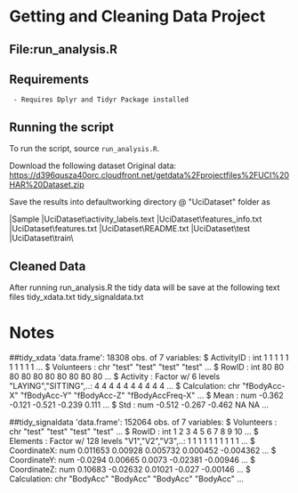 # Getting and Cleaning Data Project

## File:run_analysis.R

## Requirements
	 - Requires Dplyr and Tidyr Package installed
 
## Running the script

To run the script, source `run_analysis.R`. 

Download the following dataset 
Original data:  https://d396qusza40orc.cloudfront.net/getdata%2Fprojectfiles%2FUCI%20HAR%20Dataset.zip

Save the results into defaultworking directory @ "UciDataset" folder as 
 
  |Sample 
  |UciDataset\activity_labels.text
  |UciDataset\features_info.txt
  |UciDataset\features.txt
  |UciDataset\README.txt
  |UciDataset\test\
  |UciDataset\train\
  
 
## Cleaned Data

  After running run_analysis.R the tidy data will be save at the following text files
     tidy_xdata.txt
     tidy_signaldata.txt

# Notes
##tidy_xdata
         'data.frame':  18308 obs. of  7 variables:
         $ ActivityID : int  1 1 1 1 1 1 1 1 1 1 ...
         $ Volunteers : chr  "test" "test" "test" "test" ...
         $ RowID      : int  80 80 80 80 80 80 80 80 80 80 ...
         $ Activity   : Factor w/ 6 levels "LAYING","SITTING",..: 4 4 4 4 4 4 4 4 4 4 ...
         $ Calculation: chr  "fBodyAcc-X" "fBodyAcc-Y" "fBodyAcc-Z" "fBodyAccFreq-X" ...
         $ Mean       : num  -0.362 -0.121 -0.521 -0.239 0.111 ...
         $ Std        : num  -0.512 -0.267 -0.462 NA NA ...

##tidy_signaldata
         'data.frame':  152064 obs. of  7 variables:
         $ Volunteers : chr  "test" "test" "test" "test" ...
         $ RowID      : int  1 2 3 4 5 6 7 8 9 10 ...
         $ Elements   : Factor w/ 128 levels "V1","V2","V3",..: 1 1 1 1 1 1 1 1 1 1 ...
         $ CoordinateX: num  0.011653 0.00928 0.005732 0.000452 -0.004362 ...
         $ CoordinateY: num  -0.0294 0.00665 0.0073 -0.02381 -0.00946 ...
         $ CoordinateZ: num  0.10683 -0.02632 0.01021 -0.027 -0.00146 ...
         $ Calculation: chr  "BodyAcc" "BodyAcc" "BodyAcc" "BodyAcc" ...



 